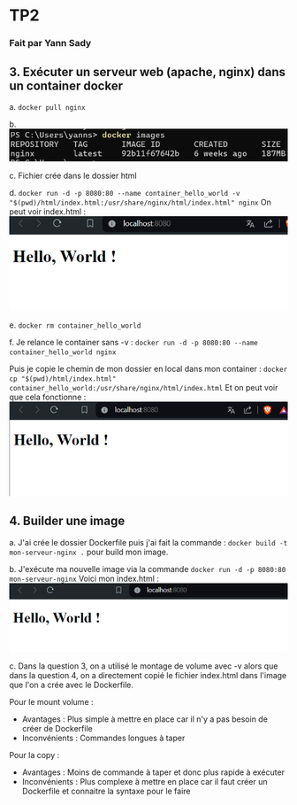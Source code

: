 # TP2
### Fait par Yann Sady

## 3. Exécuter un serveur web (apache, nginx) dans un container docker

a. ```docker pull nginx```

b. ![alt text](images/1.png)

c. Fichier crée dans le dossier html

d. ```docker run -d -p 8080:80 --name container_hello_world -v "$(pwd)/html/index.html:/usr/share/nginx/html/index.html" nginx```
On peut voir index.html :
![alt text](images/2.png)

e. ```docker rm container_hello_world```

f. Je relance le container sans -v : ```docker run -d -p 8080:80 --name container_hello_world nginx```

Puis je copie le chemin de mon dossier en local dans mon container : ```docker cp "$(pwd)/html/index.html" container_hello_world:/usr/share/nginx/html/index.html```
Et on peut voir que cela fonctionne :
![alt text](images/3.png)

## 4. Builder une image

a. J'ai crée le dossier Dockerfile puis j'ai fait la commande : ```docker build -t mon-serveur-nginx .``` pour build mon image.

b. J'exécute ma nouvelle image via la commande ```docker run -d -p 8080:80 mon-serveur-nginx```
Voici mon index.html :
![alt text](images/4.png)

c. Dans la question 3, on a utilisé le montage de volume avec -v alors que dans la question 4, on a directement copié le fichier index.html dans l'image que l'on a crée avec le Dockerfile.

Pour le mount volume :
- Avantages : Plus simple à mettre en place car il n'y a pas besoin de créer de Dockerfile
- Inconvénients : Commandes longues à taper

Pour la copy :
- Avantages : Moins de commande à taper et donc plus rapide à exécuter
- Inconvénients : Plus complexe à mettre en place car il faut créer un Dockerfile et connaitre la syntaxe pour le faire